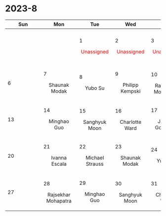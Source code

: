 # 2023-8

|<div style='width:100px'>Sun</div>|<div style='width:100px'>Mon</div>|<div style='width:100px'>Tue</div>|<div style='width:100px'>Wed</div>|<div style='width:100px'>Thu</div>|<div style='width:100px'>Fri</div>|<div style='width:100px'>Sat</div>|
|:-:|:-:|:-:|:-:|:-:|:-:|:-:|
|<br/><br/> |<br/><br/> |<p align='left'>1</p><span style='color:red'>Unassigned</span><br/><br/>|<p align='left'>2</p><span style='color:red'>Unassigned</span><br/><br/>|<p align='left'>3</p><span style='color:red'>Unassigned</span><br/><br/>|<p align='left'>4</p>Michael Strauss<br/><br/>|<p align='left'>5</p>|
|<p align='left'>6</p>|<p align='left'>7</p>Shaunak Modak<br/><br/>|<p align='left'>8</p>Yubo Su<br/><br/>|<p align='left'>9</p>Philipp Kempski<br/><br/>|<p align='left'>10</p><p>Rajsekhar<br/> Mohapatra</p>|<p align='left'>11</p><p>Chang-Goo<br/> Kim</p>|<p align='left'>12</p>|
|<p align='left'>13</p>|<p align='left'>14</p>Minghao Guo<br/><br/>|<p align='left'>15</p><p>Sanghyuk<br/> Moon</p>|<p align='left'>16</p><p>Charlotte<br/> Ward</p>|<p align='left'>17</p>Jeremy Goodman<br/><br/>|<p align='left'>18</p><span style='color:red'>Unassigned</span><br/><br/>|<p align='left'>19</p>|
|<p align='left'>20</p>|<p align='left'>21</p>Ivanna Escala<br/><br/>|<p align='left'>22</p>Michael Strauss<br/><br/>|<p align='left'>23</p>Shaunak Modak<br/><br/>|<p align='left'>24</p>Yubo Su<br/><br/>|<p align='left'>25</p>Philipp Kempski<br/><br/>|<p align='left'>26</p>|
|<p align='left'>27</p>|<p align='left'>28</p><p>Rajsekhar<br/> Mohapatra</p>|<p align='left'>29</p>Minghao Guo<br/><br/>|<p align='left'>30</p><p>Sanghyuk<br/> Moon</p>|<p align='left'>31</p><p>Charlotte<br/> Ward</p>|<br/><br/> |<br/><br/> |
